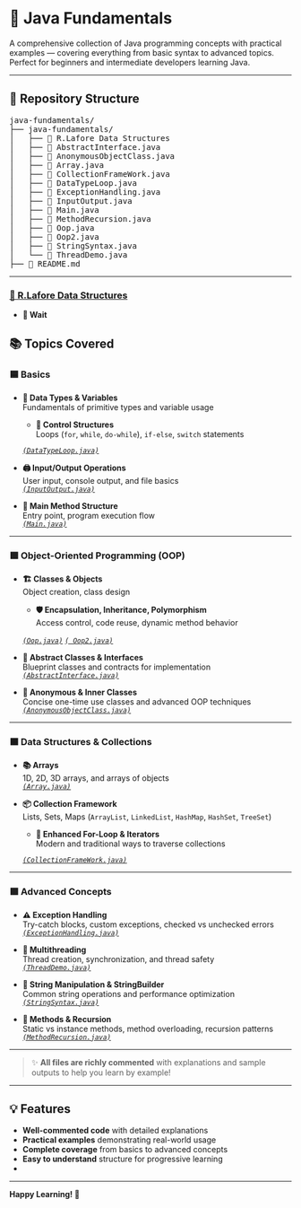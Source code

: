 

# 📘 Java Fundamentals

A comprehensive collection of Java programming concepts with practical examples — covering everything from basic syntax to advanced topics.  
Perfect for beginners and intermediate developers learning Java.

---

## 📁 Repository Structure

<pre>
java-fundamentals/
├── java-fundamentals/
│   ├── 📁 R.Lafore Data Structures
│   ├── 📄 AbstractInterface.java
│   ├── 📄 AnonymousObjectClass.java
│   ├── 📄 Array.java
│   ├── 📄 CollectionFrameWork.java
│   ├── 📄 DataTypeLoop.java
│   ├── 📄 ExceptionHandling.java
│   ├── 📄 InputOutput.java
│   ├── 📄 Main.java
│   ├── 📄 MethodRecursion.java
│   ├── 📄 Oop.java
│   ├── 📄 Oop2.java
│   ├── 📄 StringSyntax.java
│   └── 📄 ThreadDemo.java
├── 📘 README.md
</pre>

---

### [📁 R.Lafore Data Structures](java-fundamentals/R.Lafore%20Data%20Structures/)

- **🔢 Wait**  

## 📚 Topics Covered 

### 🟦 Basics

- **🔢 Data Types & Variables**  
  Fundamentals of primitive types and variable usage
  - **🔁 Control Structures**  
  Loops (`for`, `while`, `do-while`), `if-else`, `switch` statements

  [_`(DataTypeLoop.java)`_](java-fundamentals/DataTypeLoop.java)

- **🖨️ Input/Output Operations**  
  User input, console output, and file basics  
 [ _`(InputOutput.java)`_](java-fundamentals/InputOutput.java)

- **🧭 Main Method Structure**  
  Entry point, program execution flow  
  [_`(Main.java)`_](java-fundamentals/Main.java)

---

### 🟩 Object-Oriented Programming (OOP)

- **🏗️ Classes & Objects**  
  Object creation, class design
  - **🛡️ Encapsulation, Inheritance, Polymorphism**  
  Access control, code reuse, dynamic method behavior

  [_`(Oop.java)`_](java-fundamentals/Oop.java)
    [_`( Oop2.java)`_](java-fundamentals/Oop2.java)


- **🧩 Abstract Classes & Interfaces**  
  Blueprint classes and contracts for implementation  
  [ _`(AbstractInterface.java)`_](java-fundamentals/AbstractInterface.java)

- **👻 Anonymous & Inner Classes**  
  Concise one-time use classes and advanced OOP techniques  
  [  _`(AnonymousObjectClass.java)`_](java-fundamentals/AnonymousObjectClass.java/)

---

### 🟧 Data Structures & Collections

- **📚 Arrays**  
  1D, 2D, 3D arrays, and arrays of objects  
  [_`(Array.java)`_](java-fundamentals/Array.java)
- **📦 Collection Framework**  
  Lists, Sets, Maps (`ArrayList`, `LinkedList`, `HashMap`, `HashSet`, `TreeSet`)
  - **🔄 Enhanced For-Loop & Iterators**  
  Modern and traditional ways to traverse collections

  [_`(CollectionFrameWork.java)`_](java-fundamentals/CollectionFrameWork.java)


---

### 🟪 Advanced Concepts

- **⚠️ Exception Handling**  
  Try-catch blocks, custom exceptions, checked vs unchecked errors  
  [_`(ExceptionHandling.java)`_](java-fundamentals/ExceptionHandling.java)

- **🧵 Multithreading**  
  Thread creation, synchronization, and thread safety  
  [_`(ThreadDemo.java)`_](java-fundamentals/ThreadDemo.java)

- **🧵 String Manipulation & StringBuilder**  
  Common string operations and performance optimization  
  [_`(StringSyntax.java)`_](java-fundamentals/StringSyntax.java)

- **🔁 Methods & Recursion**  
  Static vs instance methods, method overloading, recursion patterns  
  [_`(MethodRecursion.java)`_](java-fundamentals/MethodRecursion.java)

---

> ✨ **All files are richly commented** with explanations and sample outputs to help you learn by example!

---


## 💡 Features

- **Well-commented code** with detailed explanations
- **Practical examples** demonstrating real-world usage
- **Complete coverage** from basics to advanced concepts
- **Easy to understand** structure for progressive learning
- 

---

**Happy Learning! 🎯**


